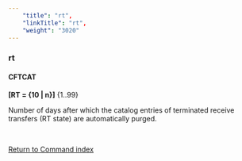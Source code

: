 ```yaml
---
    "title": "rt",
    "linkTitle": "rt",
    "weight": "3020"
---
```

<span id="rt"></span>

### rt

#### CFTCAT

**[RT = {<span class="underline">10</span> &#124; n}]** {1..99}

Number of days after which the catalog entries of terminated receive
transfers (RT state) are automatically purged.

 

[Return to Command index](../../)
